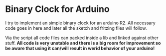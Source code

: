 # Binary Clock for Arduino 

I try to implement an simple binary clock for an arduino R2.
All necessary code goes in here and later all the sketch and fritzing files will follow.

Via the script all code files can packed inside a lib and linked against other stuff. 
**All code is very unstable and there is a big room for improvement so be aware that using it can/will result 
in werid behavior of your arduino!**
